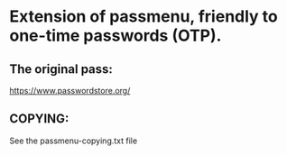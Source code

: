 # Extension of passmenu, friendly to one-time passwords (OTP).

## The original pass:

https://www.passwordstore.org/

## COPYING:

See the passmenu-copying.txt file
